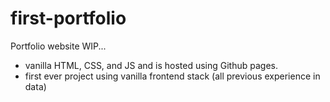 # first-portfolio
Portfolio website WIP...
- vanilla HTML, CSS, and JS and is hosted using Github pages.
- first ever project using vanilla frontend stack (all previous experience in data)
